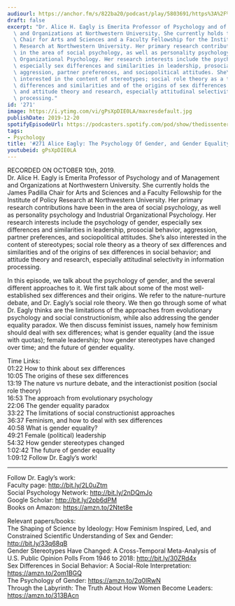 ```yaml
---
audiourl: https://anchor.fm/s/822ba20/podcast/play/5803691/https%3A%2F%2Fd3ctxlq1ktw2nl.cloudfront.net%2Fproduction%2F2019-9-10%2F27460931-44100-2-c07f97937822f.m4a
draft: false
excerpt: "Dr. Alice H. Eagly is Emerita Professor of Psychology and of Management\
  \ and Organizations at Northwestern University. She currently holds the James Padilla\
  \ Chair for Arts and Sciences and a Faculty Fellowship for the Institute of Policy\
  \ Research at Northwestern University. Her primary research contributions have been\
  \ in the area of social psychology, as well as personality psychology and Industrial\
  \ Organizational Psychology. Her research interests include the psychology of gender,\
  \ especially sex differences and similarities in leadership, prosocial behavior,\
  \ aggression, partner preferences, and sociopolitical attitudes. She\u2019s also\
  \ interested in the content of stereotypes; social role theory as a theory of sex\
  \ differences and similarities and of the origins of sex differences in social behavior;\
  \ and attitude theory and research, especially attitudinal selectivity in information\
  \ processing."
id: '271'
image: https://i.ytimg.com/vi/gPsXpDIE0LA/maxresdefault.jpg
publishDate: 2019-12-20
spotifyEpisodeUrl: https://podcasters.spotify.com/pod/show/thedissenter/episodes/271-Alice-Eagly-The-Psychology-Of-Gender--And-Gender-Equality-e6fk7b
tags:
- Psychology
title: '#271 Alice Eagly: The Psychology Of Gender, and Gender Equality'
youtubeid: gPsXpDIE0LA
---
```

<div class="timelinks">

RECORDED ON OCTOBER 10th, 2019.  
Dr. Alice H. Eagly is Emerita Professor of Psychology and of Management and Organizations at Northwestern University. She currently holds the James Padilla Chair for Arts and Sciences and a Faculty Fellowship for the Institute of Policy Research at Northwestern University. Her primary research contributions have been in the area of social psychology, as well as personality psychology and Industrial Organizational Psychology. Her research interests include the psychology of gender, especially sex differences and similarities in leadership, prosocial behavior, aggression, partner preferences, and sociopolitical attitudes. She’s also interested in the content of stereotypes; social role theory as a theory of sex differences and similarities and of the origins of sex differences in social behavior; and attitude theory and research, especially attitudinal selectivity in information processing.

In this episode, we talk about the psychology of gender, and the several different approaches to it. We first talk about some of the most well-established sex differences and their origins. We refer to the nature-nurture debate, and Dr. Eagly’s social role theory. We then go through some of what Dr. Eagly thinks are the limitations of the approaches from evolutionary psychology and social constructionism, while also addressing the gender equality paradox. We then discuss feminist issues, namely how feminism should deal with sex differences; what is gender equality (and the issue with quotas); female leadership; how gender stereotypes have changed over time; and the future of gender equality.

Time Links:  
<time>01:22</time> How to think about sex differences  
<time>10:05</time> The origins of these sex differences  
<time>13:19</time> The nature vs nurture debate, and the interactionist position (social role theory)  
<time>16:53</time> The approach from evolutionary psychology   
<time>22:06</time> The gender equality paradox  
<time>33:22</time> The limitations of social constructionist approaches  
<time>36:37</time> Feminism, and how to deal with sex differences  
<time>40:58</time> What is gender equality?  
<time>49:21</time> Female (political) leadership   
<time>54:32</time> How gender stereotypes changed  
<time>1:02:42</time> The future of gender equality  
<time>1:09:12</time> Follow Dr. Eagly’s work!

---

Follow Dr. Eagly’s work:  
Faculty page: http://bit.ly/2L0uZtm  
Social Psychology Network: http://bit.ly/2nDQmJo  
Google Scholar: http://bit.ly/2pb6dPM  
Books on Amazon: https://amzn.to/2Ntet8e

Relevant papers/books:  
The Shaping of Science by Ideology: How Feminism Inspired, Led, and Constrained Scientific Understanding of Sex and Gender: http://bit.ly/33q68qB  
Gender Stereotypes Have Changed: A Cross-Temporal Meta-Analysis of U.S. Public Opinion Polls From 1946 to 2018: http://bit.ly/30ZRd4x  
Sex Differences in Social Behavior: A Social-Role Interpretation: https://amzn.to/2om1BGQ  
The Psychology of Gender: https://amzn.to/2q0IRwN  
Through the Labyrinth: The Truth About How Women Become Leaders: https://amzn.to/313BAcn
</div>

